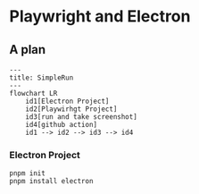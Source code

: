 # Playwright and Electron

## A plan

```mermaid
---
title: SimpleRun
---
flowchart LR
    id1[Electron Project]
    id2[Playwirhgt Project]
    id3[run and take screenshot]
    id4[github action]
    id1 --> id2 --> id3 --> id4
```

### Electron Project

```shell
pnpm init
pnpm install electron
```